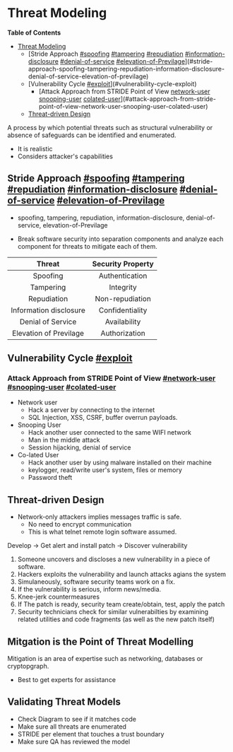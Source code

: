 # Threat Modeling

<!-- markdown-toc start - Don't edit this section. Run M-x markdown-toc-refresh-toc -->
**Table of Contents**

- [Threat Modeling](#threat-modeling)
    - [Stride Approach [#spoofing]() [#tampering]() [#repudiation]() [#information-disclosure]() [#denial-of-service]() [#elevation-of-Previlage]()](#stride-approach-spoofing-tampering-repudiation-information-disclosure-denial-of-service-elevation-of-previlage)
    - [Vulnerability Cycle [#exploit]()](#vulnerability-cycle-exploit)
        - [Attack Approach from STRIDE Point of View [network-user]() [snooping-user]() [colated-user]()](#attack-approach-from-stride-point-of-view-network-user-snooping-user-colated-user)
    - [Threat-driven Design](#threat-driven-design)

<!-- markdown-toc end -->


A process by which potential threats such as structural vulnerability or absence of safeguards can be identified and enumerated.

* It is realistic
* Considers attacker's capabilities

## Stride Approach [#spoofing]() [#tampering]() [#repudiation]() [#information-disclosure]() [#denial-of-service]() [#elevation-of-Previlage]()

* spoofing, tampering, repudiation, information-disclosure, denial-of-service, elevation-of-Previlage

* Break software security into separation components and analyze each component for threats to mitigate each of them.

| Threat                 | Security Property |
|:----------------------:|:-----------------:|
| Spoofing               | Authentication    |
| Tampering              | Integrity         |
| Repudiation            | Non-repudiation   |
| Information disclosure | Confidentiality   |
| Denial of Service      | Availability      |
| Elevation of Previlage | Authorization     |

## Vulnerability Cycle [#exploit]()

### Attack Approach from STRIDE Point of View [#network-user]() [#snooping-user]() [#colated-user]()
* Network user
  * Hack a server by connecting to the internet
  * SQL Injection, XSS, CSRF, buffer overrun payloads.
* Snooping User
  * Hack another user connected to the same WIFI network
  * Man in the middle attack
  * Session hijacking, denial of service
* Co-lated User
  * Hack another user by using malware installed on their machine
  * keylogger, read/write user's system, files or memory
  * Password theft

## Threat-driven Design
* Network-only attackers implies messages traffic is safe.
  * No need to encrypt communication
  * This is what telnet remote login software assumed.
  
Develop -> Get alert and install patch -> Discover vulnerability

1. Someone uncovers and discloses a new vulnerability in a piece of software.
2. Hackers exploits the vulnerability and launch attacks agians the system
3. Simulaneously, software security teams work on a fix.
4. If the vulnerability is serious, inform news/media.
5. Knee-jerk countermeasures
6. If The patch is ready, security team create/obtain, test, apply the patch
7. Security technicians check for similar vulnerabilties by examining related utilities and code fragments (as well as the new patch itself) 
## Mitgation is the Point of Threat Modelling

Mitigation is an area of expertise such as networking, databases or cryptopgraph.

* Best to get experts for assistance

## Validating Threat Models
* Check Diagram to see if it matches code
* Make sure all threats are enumerated
* STRIDE per element that touches a trust boundary
* Make sure QA has reviewed the model
